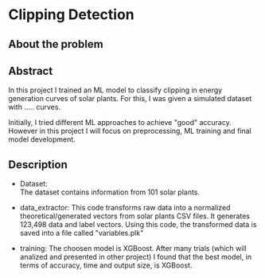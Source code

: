 # Clipping Detection

## About the problem

## Abstract
In this project I trained an ML model to classify clipping in energy generation curves of solar plants. For this, I was given a simulated dataset with ..... curves.

Initially, I tried different ML approaches to achieve "good" accuracy. However in this project I will focus on preprocessing, ML training and final model development.

## Description

- Dataset:  
  The dataset contains information from 101 solar plants.

- data_extractor:
  This code transforms raw data into a normalized theoretical/generated vectors from solar plants CSV files. It generates 123,498 data and label vectors.
  Using this code, the transformed data is saved into a file called "variables.plk"
  
- training:
  The choosen model is XGBoost. After many trials (which will analized and presented in other project) I found that the best model, in terms of accuracy, time and output size, is XGBoost.


